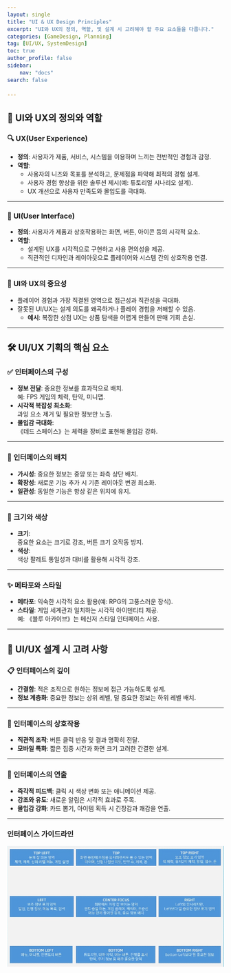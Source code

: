 ```yaml
---
layout: single  
title: "UI & UX Design Principles"  
excerpt: "UI와 UX의 정의, 역할, 및 설계 시 고려해야 할 주요 요소들을 다룹니다."  
categories: [GameDesign, Planning]  
tag: [UI/UX, SystemDesign]  
toc: true  
author_profile: false  
sidebar:  
    nav: "docs"  
search: false  

---
```


## 🌟 **UI와 UX의 정의와 역할**

### 🔍 **UX(User Experience)**

- **정의**: 사용자가 제품, 서비스, 시스템을 이용하며 느끼는 전반적인 경험과 감정.
- **역할**:
  - 사용자의 니즈와 목표를 분석하고, 문제점을 파악해 최적의 경험 설계.
  - 사용자 경험 향상을 위한 솔루션 제시(예: 튜토리얼 시나리오 설계).
  - UX 개선으로 사용자 만족도와 몰입도를 극대화.

---

### 🎨 **UI(User Interface)**

- **정의**: 사용자가 제품과 상호작용하는 화면, 버튼, 아이콘 등의 시각적 요소.
- **역할**:
  - 설계된 UX를 시각적으로 구현하고 사용 편의성을 제공.
  - 직관적인 디자인과 레이아웃으로 플레이어와 시스템 간의 상호작용 연결.

---

### 🚀 **UI와 UX의 중요성**

- 플레이어 경험과 가장 직결된 영역으로 접근성과 직관성을 극대화.
- 잘못된 UI/UX는 설계 의도를 왜곡하거나 플레이 경험을 저해할 수 있음.
  - **예시**: 복잡한 상점 UX는 상품 탐색을 어렵게 만들어 판매 기회 손실.

---

## 🛠️ **UI/UX 기획의 핵심 요소**

### ✅ **인터페이스의 구성**

- **정보 전달**: 중요한 정보를 효과적으로 배치.  
  <i class="fas fa-eye" style="color:green;"></i> 예: FPS 게임의 체력, 탄약, 미니맵.
- **시각적 복잡성 최소화**:  
  <i class="fas fa-minus-circle" style="color:orange;"></i> 과잉 요소 제거 및 필요한 정보만 노출.
- **몰입감 극대화**:  
  <i class="fas fa-gamepad" style="color:blue;"></i> 《데드 스페이스》는 체력을 장비로 표현해 몰입감 강화.

---

### 📐 **인터페이스의 배치**

- **가시성**: 중요한 정보는 중앙 또는 좌측 상단 배치.  
- **확장성**: 새로운 기능 추가 시 기존 레이아웃 변경 최소화.  
- **일관성**: 동일한 기능은 항상 같은 위치에 유지.  

---

### 🎨 **크기와 색상**

- **크기**:  
  <i class="fas fa-expand-arrows-alt" style="color:purple;"></i> 중요한 요소는 크기로 강조, 버튼 크기 오작동 방지.  
- **색상**:  
  <i class="fas fa-palette" style="color:red;"></i> 색상 팔레트 통일성과 대비를 활용해 시각적 강조.

---

### ✨ **메타포와 스타일**

- **메타포**: 익숙한 시각적 요소 활용(예: RPG의 고풍스러운 장식).  
- **스타일**: 게임 세계관과 일치하는 시각적 아이덴티티 제공.  
  <i class="fas fa-magic" style="color:blue;"></i> 예: 《블루 아카이브》는 메신저 스타일 인터페이스 사용.

---

## 🎯 **UI/UX 설계 시 고려 사항**

### 📋 **인터페이스의 깊이**

- **간결함**: 적은 조작으로 원하는 정보에 접근 가능하도록 설계.  
- **정보 계층화**: 중요한 정보는 상위 레벨, 덜 중요한 정보는 하위 레벨 배치.

---

### 🤝 **인터페이스의 상호작용**

- **직관적 조작**: 버튼 클릭 반응 및 결과 명확히 전달.  
- **모바일 특화**: 짧은 집중 시간과 화면 크기 고려한 간결한 설계.

---

### 🌟 **인터페이스의 연출**

- **즉각적 피드백**: 클릭 시 색상 변화 또는 애니메이션 제공.  
- **강조와 유도**: 새로운 알림은 시각적 효과로 주목.  
- **몰입감 강화**: 카드 뽑기, 아이템 획득 시 긴장감과 쾌감을 연출.

---
### 인터페이스 가이드라인 ###

![UI가이트라인인](/images/2025-GameDesign/UIUX_0.png)

